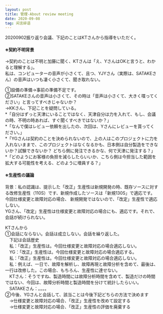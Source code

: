 ```yaml
---
layout: post
title: 管理-About review meeting
date: 2020-09-08 
tag: 闲言碎语
---
```


<p>20200902振り返り会議、下記のことはKTさんから指導をいただく。</p>

####  ※契約不明背景 <Br/>
<p>→契約のことは不明と加藤に聞く、KTさんは「え、YさんはOKと言うと、わかると理解する」。  <Br/>
私は、コンピューターの音声が小さくて、且つ、YJYさん（実際は、SATAKEさん）の音声はいつも凄く小さくて、聞き取れない。  <Br/></p>
  ①設備の準備→事前の準備不足です。  <Br/>
  ②SATAKEさんの音声は小さくて、その時は「音声は小さくて、大きく喋ってください」と言ってすべきじゃないか？  <Br/>
→KKさん、下記ことを疑問している。<Br/>
*「自分はずっと天津にいることではなく、天津自分は力を入れて、もし、会議の時、不明の時あれば、すぐ聞くすべきではないか？」<Br/>  
*「なんで僕はレビュー依頼を出したの、次回は、Yさんにレビューを貰ってください。」<Br/>  
*「YGさんは契約のことを決められないので、上の人はこのプロジェクトに力を入れないままで、このプロジェクトはなくなるかも、日本側は自分製造をできないか？試験できないか？
どちら側に発注できるかな、何で天津に発注する？」<Br/>  
*「どのようにお客様の負担を減らしたらいいか、こちら側は今担当した範囲を拡大する可能性を考える、どのように増員する？」<Br/>  

####  ※生産性の議論
<p>背景：私の認識は、提示した「改正」生産性は新規開発の時、既存ソースに対する改修生産性（110S）です、新規作成したソースは「新規130S」で適応です。今回仕様変更と故障対応の場合、 
新規開発ではないので、「改定」生産性で適応しない。<Br/> YGさん、「改定」生産性は仕様変更と故障対応の場合にも、適応です。それで、会話が続けられない。<Br/></p>  
  KTさんから<Br/>  
①会話にならない。会話は成立しない。会話を繰り返した。<Br/>  
　下記は会話歴史<Br/>
　私：「改正」生産性は。今回仕様変更と故障対応の場合適応しない。<Br/>  
　YG：「改正」生産性は。今回仕様変更と故障対応の場合適応する。<Br/>  
　私：「改正」生産性は。今回仕様変更と故障対応の場合適応しない。<Br/>  
　私：例えば、一日で、故障を解析し、故障再現と故障分析を含めて、最後は、一行は改修した。この場合、もちろん、生産性に達せない。<Br/>  
　KTさん：そうですね、製造時間には故障分析時間を含めて、製造だけの時間ではない、今回は、故障分析時間と製造時間を分けて統計したらいい。<Br/>
　SATAKEさん：。。。。<Br/>  
②今後、YGさんと会話して、該当ことは今後下記どちらの方法で決めます<Br/>  
　→仕様変更と故障対応の場合、「改正」生産性を改めて設定する<Br/>  
　→仕様変更と故障対応の場合、「改正」生産性の評価を廃棄する<Br/>  
 
 
